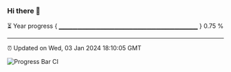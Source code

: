 ### Hi there 👋

⏳ Year progress { ▁▁▁▁▁▁▁▁▁▁▁▁▁▁▁▁▁▁▁▁▁▁▁▁▁▁▁▁▁▁ } 0.75 %

---

⏰ Updated on Wed, 03 Jan 2024 18:10:05 GMT

![Progress Bar CI](https://github.com/Shyam-Makwana/GitHub-Actions-Demo/workflows/Progress%20Bar%20CI/badge.svg)
